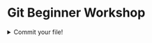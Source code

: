 # Git Beginner Workshop

<details>
  <summary>Commit your file!</summary>
  
  ```git
    git commit -m "This is your commit message"
  ```
</details>
